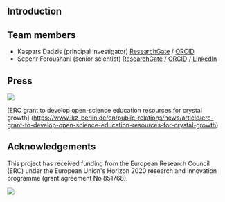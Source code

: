 
## Introduction



## Team members

- Kaspars Dadzis (principal investigator) [ResearchGate](https://www.researchgate.net/profile/Kaspars-Dadzis) / [ORCID](https://orcid.org/0000-0002-0126-7343)
- Sepehr Foroushani (senior scientist) [ResearchGate](https://www.researchgate.net/profile/Sepehr-Foroushani) / [ORCID](https://orcid.org/0000-0002-9969-2689) / [LinkedIn](https://www.linkedin.com/in/sforoushani/)

## Press

<img src="[https://www.ikz-berlin.de/fileadmin/_processed_/6/3/csm_23_05_PM_ERC-Grant_a8f5666d02.jpg](https://www.ikz-berlin.de/fileadmin/_processed_/6/3/csm_23_05_PM_ERC-Grant_a8f5666d02.jpg)">

[ERC grant to develop open-science education resources for crystal growth] (https://www.ikz-berlin.de/en/public-relations/news/article/erc-grant-to-develop-open-science-education-resources-for-crystal-growth)

## Acknowledgements

This project has received funding from the European Research Council (ERC) under the European Union's Horizon 2020 research and innovation programme (grant agreement No 851768).

<img src="https://raw.githubusercontent.com/nemocrys/pyelmer/master/EU-ERC.png">
